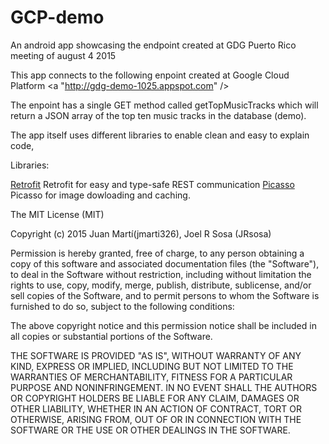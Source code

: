# GCP-demo
An android app showcasing the endpoint created at GDG Puerto Rico meeting of august 4 2015

This app connects to the following enpoint created at Google Cloud Platform <a "http://gdg-demo-1025.appspot.com" />

The enpoint has a single GET method called getTopMusicTracks which will return a JSON array of the top ten music tracks in the database (demo).

The app itself uses different libraries to enable clean and easy to explain code,

Libraries:

<a href="http://square.github.io/retrofit/">Retrofit<a/> Retrofit for easy and type-safe REST communication 
<a href="http://square.github.io/picasso/">Picasso<a/> Picasso for image dowloading and caching.


The MIT License (MIT)

Copyright (c) 2015 Juan Martí(jmarti326), Joel R Sosa (JRsosa)

Permission is hereby granted, free of charge, to any person obtaining a copy
of this software and associated documentation files (the "Software"), to deal
in the Software without restriction, including without limitation the rights
to use, copy, modify, merge, publish, distribute, sublicense, and/or sell
copies of the Software, and to permit persons to whom the Software is
furnished to do so, subject to the following conditions:

The above copyright notice and this permission notice shall be included in
all copies or substantial portions of the Software.

THE SOFTWARE IS PROVIDED "AS IS", WITHOUT WARRANTY OF ANY KIND, EXPRESS OR
IMPLIED, INCLUDING BUT NOT LIMITED TO THE WARRANTIES OF MERCHANTABILITY,
FITNESS FOR A PARTICULAR PURPOSE AND NONINFRINGEMENT. IN NO EVENT SHALL THE
AUTHORS OR COPYRIGHT HOLDERS BE LIABLE FOR ANY CLAIM, DAMAGES OR OTHER
LIABILITY, WHETHER IN AN ACTION OF CONTRACT, TORT OR OTHERWISE, ARISING FROM,
OUT OF OR IN CONNECTION WITH THE SOFTWARE OR THE USE OR OTHER DEALINGS IN
THE SOFTWARE.



 
